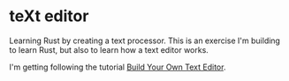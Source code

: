 # teXt editor

Learning Rust by creating a text processor.
This is an exercise I'm building to learn Rust, but also to learn how a text editor works.

I'm getting following the tutorial [Build Your Own Text Editor](https://viewsourcecode.org/snaptoken/kilo/index.html).
